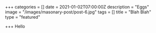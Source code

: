 +++
categories = []
date = 2021-01-02T07:00:00Z
description = "Eggs"
image = "/images/masonary-post/post-6.jpg"
tags = []
title = "Blah Blah"
type = "featured"

+++
Hello